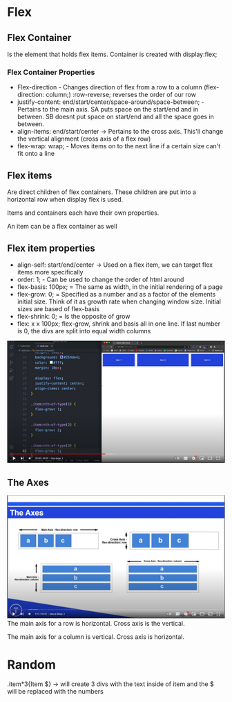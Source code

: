  # Flex

 ## Flex Container
 Is the element that holds flex items. Container is created with display:flex; 

 ### Flex Container Properties
 * Flex-direction - Changes direction of flex from a row to a column (flex-direction: column;) :row-reverse; reverses the order of our row
 * justify-content: end/start/center/space-around/space-between; - Pertains to the main axis. SA puts space on the start/end and in between. SB doesnt put space on start/end and all the space goes in between.
 * align-items: end/start/center -> Pertains to the cross axis. This'll change the vertical alignment (cross axis of a flex row)
 * flex-wrap: wrap; - Moves items on to the next line if a certain size can't fit onto a line

 ## Flex items
 Are direct children of flex containers. These children are put into a horizontal row when display flex is used.

 Items and containers each have their own properties.

 An item can be a flex container as well
 
 ## Flex item properties
 * align-self: start/end/center -> Used on a flex item, we can target flex items more specifically
 * order: 1; - Can be used to change the order of html around
 * flex-basis: 100px; = The same as width, in the initial rendering of a page
 * flex-grow: 0; = Specified as a number and as a factor of the elements initial size. Think of it as growth rate when changing window size. Initial sizes are based of flex-basis
 * flex-shrink: 0; = Is the opposite of grow
 * flex: x x 100px; flex-grow, shrink and basis all in one line. If last number is 0, the divs are split into equal width columns

![Flex grow example](images/flexgrow.JPG)

## The Axes
![Flex box axes](images/TheAxes.JPG)
The main axis for a row is horizontal. Cross axis is the vertical.

The main axis for a column is vertical. Cross axis is horizontal.

# Random
.item*3{Item $} -> will create 3 divs with the text inside of item and the $ will be replaced with the numbers